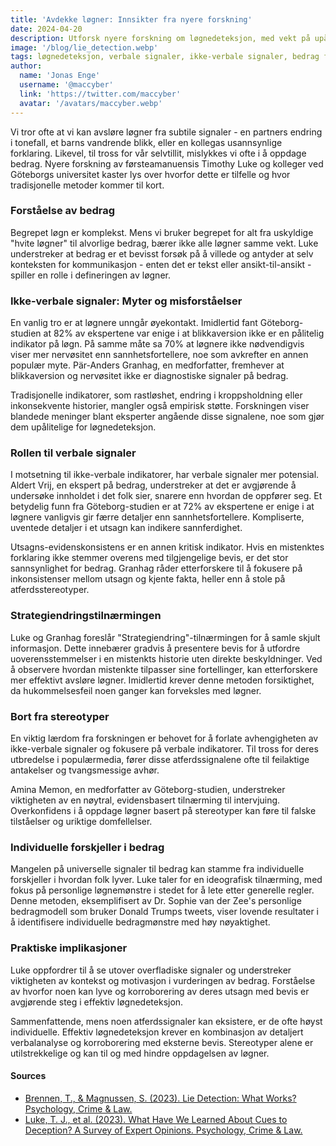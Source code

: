 ```yaml
---
title: 'Avdekke løgner: Innsikter fra nyere forskning'
date: 2024-04-20
description: Utforsk nyere forskning om løgnedeteksjon, med vekt på upåliteligheten av ikke-verbale signaler og en anbefaling om å fokusere på verbale indikatorer og evidensbaserte metoder.
image: '/blog/lie_detection.webp'
tags: løgnedeteksjon, verbale signaler, ikke-verbale signaler, bedrag forskning, psykologi, sannhetsdeteksjon, kognitiv belastning, myter om øyekontakt, utsagnsanalyse, etterforskningsintervju, ideografisk tilnærming, strategiendring, atferdssignaler, evidensbaserte metoder, intervjuteknikker, avsløre løgnere
author:
  name: 'Jonas Enge'
  username: '@maccyber'
  link: 'https://twitter.com/maccyber'
  avatar: '/avatars/maccyber.webp'
---
```


Vi tror ofte at vi kan avsløre løgner fra subtile signaler - en partners endring i tonefall, et barns vandrende blikk, eller en kollegas usannsynlige forklaring. Likevel, til tross for vår selvtillit, mislykkes vi ofte i å oppdage bedrag. Nyere forskning av førsteamanuensis Timothy Luke og kolleger ved Göteborgs universitet kaster lys over hvorfor dette er tilfelle og hvor tradisjonelle metoder kommer til kort.

### Forståelse av bedrag

Begrepet løgn er komplekst. Mens vi bruker begrepet for alt fra uskyldige "hvite løgner" til alvorlige bedrag, bærer ikke alle løgner samme vekt. Luke understreker at bedrag er et bevisst forsøk på å villede og antyder at selv konteksten for kommunikasjon - enten det er tekst eller ansikt-til-ansikt - spiller en rolle i defineringen av løgner.

### Ikke-verbale signaler: Myter og misforståelser

En vanlig tro er at løgnere unngår øyekontakt. Imidlertid fant Göteborg-studien at 82% av ekspertene var enige i at blikkaversion ikke er en pålitelig indikator på løgn. På samme måte sa 70% at løgnere ikke nødvendigvis viser mer nervøsitet enn sannhetsfortellere, noe som avkrefter en annen populær myte. Pär-Anders Granhag, en medforfatter, fremhever at blikkaversion og nervøsitet ikke er diagnostiske signaler på bedrag.

Tradisjonelle indikatorer, som rastløshet, endring i kroppsholdning eller inkonsekvente historier, mangler også empirisk støtte. Forskningen viser blandede meninger blant eksperter angående disse signalene, noe som gjør dem upålitelige for løgnedeteksjon.

### Rollen til verbale signaler

I motsetning til ikke-verbale indikatorer, har verbale signaler mer potensial. Aldert Vrij, en ekspert på bedrag, understreker at det er avgjørende å undersøke innholdet i det folk sier, snarere enn hvordan de oppfører seg. Et betydelig funn fra Göteborg-studien er at 72% av ekspertene er enige i at løgnere vanligvis gir færre detaljer enn sannhetsfortellere. Kompliserte, uventede detaljer i et utsagn kan indikere sannferdighet.

Utsagns-evidenskonsistens er en annen kritisk indikator. Hvis en mistenktes forklaring ikke stemmer overens med tilgjengelige bevis, er det stor sannsynlighet for bedrag. Granhag råder etterforskere til å fokusere på inkonsistenser mellom utsagn og kjente fakta, heller enn å stole på atferdsstereotyper.

### Strategiendringstilnærmingen

Luke og Granhag foreslår "Strategiendring"-tilnærmingen for å samle skjult informasjon. Dette innebærer gradvis å presentere bevis for å utfordre uoverensstemmelser i en mistenkts historie uten direkte beskyldninger. Ved å observere hvordan mistenkte tilpasser sine fortellinger, kan etterforskere mer effektivt avsløre løgner. Imidlertid krever denne metoden forsiktighet, da hukommelsesfeil noen ganger kan forveksles med løgner.

### Bort fra stereotyper

En viktig lærdom fra forskningen er behovet for å forlate avhengigheten av ikke-verbale signaler og fokusere på verbale indikatorer. Til tross for deres utbredelse i populærmedia, fører disse atferdssignalene ofte til feilaktige antakelser og tvangsmessige avhør.

Amina Memon, en medforfatter av Göteborg-studien, understreker viktigheten av en nøytral, evidensbasert tilnærming til intervjuing. Overkonfidens i å oppdage løgner basert på stereotyper kan føre til falske tilståelser og uriktige domfellelser.

### Individuelle forskjeller i bedrag

Mangelen på universelle signaler til bedrag kan stamme fra individuelle forskjeller i hvordan folk lyver. Luke taler for en ideografisk tilnærming, med fokus på personlige løgnemønstre i stedet for å lete etter generelle regler. Denne metoden, eksemplifisert av Dr. Sophie van der Zee's personlige bedragmodell som bruker Donald Trumps tweets, viser lovende resultater i å identifisere individuelle bedragmønstre med høy nøyaktighet.

### Praktiske implikasjoner

Luke oppfordrer til å se utover overfladiske signaler og understreker viktigheten av kontekst og motivasjon i vurderingen av bedrag. Forståelse av hvorfor noen kan lyve og korroborering av deres utsagn med bevis er avgjørende steg i effektiv løgnedeteksjon.

Sammenfattende, mens noen atferdssignaler kan eksistere, er de ofte høyst individuelle. Effektiv løgnedeteksjon krever en kombinasjon av detaljert verbalanalyse og korroborering med eksterne bevis. Stereotyper alene er utilstrekkelige og kan til og med hindre oppdagelsen av løgner.

#### **Sources**

- [Brennen, T., & Magnussen, S. (2023). Lie Detection: What Works? Psychology, Crime & Law.](https://doi.org/10.1177/09637214231173095)
- [Luke, T. J., et al. (2023). What Have We Learned About Cues to Deception? A Survey of Expert Opinions. Psychology, Crime & Law.](https://doi.org/10.1080/1068316X.2023.2292504)
